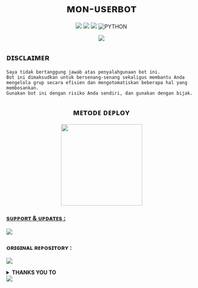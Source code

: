 <h1 align="center">ᴍᴏɴ-ᴜsᴇʀʙᴏᴛ
</h1>

<p align="center">
    <a href="https://github.com/thismn/Mon-Userbot/commits/Mon-Userbot"><img src="https://img.shields.io/github/last-commit/thismn/Mon-Userbot?color=ff0000&logo=github&logoColor=ffffff&style=for-the-badge" /></a>
    <a href="https://github.com/thismn/Mon-Userbot"> <img src="https://img.shields.io/github/repo-size/thismn/Mon-Userbot?logo=github&style=for-the-badge" /></a>
    <a href="https://pypi.org/project/Telethon/"><img src="https://img.shields.io/pypi/v/telethon?color=important&label=telethon&logo=python&logoColor=brightgreen&style=for-the-badge" /></a>
    <img alt="PYTHON" src="https://img.shields.io/badge/PYTHON-v3.9.6-purple?style=for-the-badge&logo=appveyor"/>
    </p>


<p align="center">
  <img src="https://telegra.ph/file/e3572ed479c4f7db08e21.jpg">
</p>


## ᴅɪsᴄʟᴀɪᴍᴇʀ

```
Saya tidak bertanggung jawab atas penyalahgunaan bot ini.
Bot ini dimaksudkan untuk bersenang-senang sekaligus membantu Anda
mengelola grup secara efisien dan mengotomatiskan beberapa hal yang membosankan.
Gunakan bot ini dengan risiko Anda sendiri, dan gunakan dengan bijak.
```


<h2 align="center">
   ᴍᴇᴛᴏᴅᴇ ᴅᴇᴘʟᴏʏ
</h2>

<p align="center">
<a href="https://telegram.dog/XTZ_HerokuBot?start=bXVoYW1tYWRyaXpreTE2L0t5eS1Vc2VyYm90IEt5eS1Vc2VyYm90"><img src="https://img.shields.io/badge/Deploy%20Via%20Telegram-blue?style=for-the-badge&logo=telegram" width="215""/</a>  </p>


### sᴜᴘᴘᴏʀᴛ & ᴜᴘᴅᴀᴛᴇs :
<a href="https://t.me/NastyProject"><img src="https://img.shields.io/badge/Join-Updates%20Channel-brightgreen.svg?style=for-the-badge&logo=Telegram"></a>

### ᴏʀɪɢɪɴᴀʟ ʀᴇᴘᴏsɪᴛᴏʀʏ :
<a href="https://github.com/muhammadrizky16/Kyy-Userbot"><img src="https://img.shields.io/badge/Kyy-Userbot-inactive.svg?style=for-the-badge&logo=github"></a>

<details>
<summary><b> THANKS YOU TO </b></summary>


*   [Kyy](https://github.com/muhammadrizky16/Kyy-Userbot)   Kyy - Userbot
*   [Alfa](https://github.com/CoeF) Alfa
*   [Risman](https://github.com/mrismanaziz/Man-Userbot)   Suhu - Userbot
*   [Sendi](https://github.com/SendiAp/Rose-Userbot)   Rose - Userbot
*   [Skyzu](https://github.com/Skyzu/skyzu-userbot)   Skyzu - Userbot
*   DAN TERIMAKASIH KEPADA USERBOT LAINNYA

</details>
<img src="https://user-images.githubusercontent.com/73097560/115834477-dbab4500-a447-11eb-908a-139a6edaec5c.gif">
